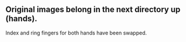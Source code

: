 ## Original images belong in the next directory up (hands).

Index and ring fingers for both hands have been swapped.
